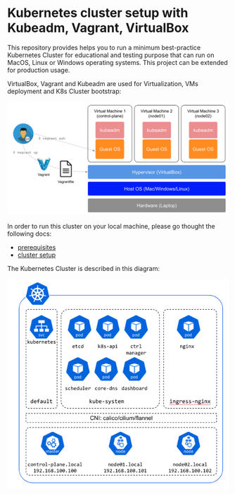# Kubernetes cluster setup with Kubeadm, Vagrant, VirtualBox

This repository provides helps you to run a minimum best-practice Kubernetes Cluster for educational and testing purpose that can run on MacOS, Linux or Windows operating systems. This project can be extended for production usage.

VirtualBox, Vagrant and Kubeadm are used for Virtualization, VMs deployment and K8s Cluster bootstrap:

<img alt="Vagrant flow" src="./docs/images/vagrant-flow.png" width="800px" />

In order to run this cluster on your local machine, please go thought the following docs:

- [prerequisites](./docs/prerequisites.md)
- [cluster setup](./docs/cluster-setup.md)

The Kubernetes Cluster is described in this diagram:

<img alt="Cluster diagram" src="./docs/images/cluster-diagram.png" width="800px" />
